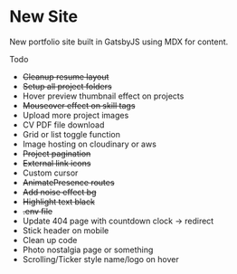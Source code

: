 # New Site

New portfolio site built in GatsbyJS using MDX for content.

Todo
- ~~Cleanup resume layout~~
- ~~Setup all project folders~~
- Hover preview thumbnail effect on projects
- ~~Mouseover effect on skill tags~~
- Upload more project images
- CV PDF file download
- Grid or list toggle function
- Image hosting on cloudinary or aws
- ~~Project pagination~~
- ~~External link icons~~
- Custom cursor
- ~~AnimatePresence routes~~
- ~~Add noise effect bg~~
- ~~Highlight text black~~
- ~~.env file~~
- Update 404 page with countdown clock -> redirect
- Stick header on mobile
- Clean up code
- Photo nostalgia page or something
- Scrolling/Ticker style name/logo on hover
